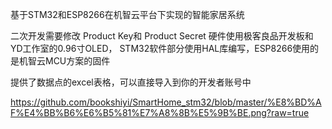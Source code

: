 基于STM32和ESP8266在机智云平台下实现的智能家居系统



二次开发需要修改 Product Key和 Product Secret
硬件使用极客良品开发板和YD工作室的0.96寸OLED，
STM32软件部分使用HAL库编写，ESP8266使用的是机智云MCU方案的固件

提供了数据点的excel表格，可以直接导入到你的开发者账号中


https://github.com/bookshiyi/SmartHome_stm32/blob/master/%E8%BD%AF%E4%BB%B6%E6%B5%81%E7%A8%8B%E5%9B%BE.png?raw=true
